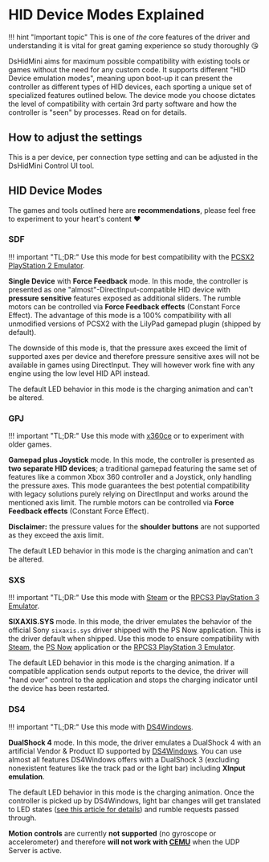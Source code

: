 # HID Device Modes Explained

!!! hint "Important topic"
    This is one of *the* core features of the driver and understanding it is vital for great gaming experience so study thoroughly 😘

DsHidMini aims for maximum possible compatibility with existing tools or games without the need for any custom code. It supports different "HID Device emulation modes", meaning upon boot-up it can present the controller as different types of HID devices, each sporting a unique set of specialized features outlined below. The device mode you choose dictates the level of compatibility with certain 3rd party software and how the controller is "seen" by processes. Read on for details.

## How to adjust the settings

This is a per device, per connection type setting and can be adjusted in the DsHidMini Control UI tool.

## HID Device Modes

The games and tools outlined here are **recommendations**, please feel free to experiment to your heart's content ❤️

### SDF

!!! important "TL;DR:"
    Use this mode for best compatibility with the [PCSX2 PlayStation 2 Emulator](https://pcsx2.net/).

**Single Device** with **Force Feedback** mode. In this mode, the controller is presented as one "almost"-DirectInput-compatible HID device with **pressure sensitive** features exposed as additional sliders. The rumble motors can be controlled via **Force Feedback effects** (Constant Force Effect). The advantage of this mode is a 100% compatibility with all unmodified versions of PCSX2 with the LilyPad gamepad plugin (shipped by default).

The downside of this mode is, that the pressure axes exceed the limit of supported axes per device and therefore pressure sensitive axes will not be available in games using DirectInput. They will however work fine with any engine using the low level HID API instead.

The default LED behavior in this mode is the charging animation and can't be altered.

### GPJ

!!! important "TL;DR:"
    Use this mode with [x360ce](https://www.x360ce.com/) or to experiment with older games.

**Gamepad plus Joystick** mode. In this mode, the controller is presented as **two separate HID devices**; a traditional gamepad featuring the same set of features like a common Xbox 360 controller and a Joystick, only handling the pressure axes. This mode guarantees the best potential compatibility with legacy solutions purely relying on DirectInput and works around the mentioned axis limit. The rumble motors can be controlled via **Force Feedback effects** (Constant Force Effect).

**Disclaimer:** the pressure values for the **shoulder buttons** are not supported as they exceed the axis limit.

The default LED behavior in this mode is the charging animation and can't be altered.

### SXS

!!! important "TL;DR:"
    Use this mode with [Steam](https://store.steampowered.com/) or the [RPCS3 PlayStation 3 Emulator](https://rpcs3.net/).

**SIXAXIS.SYS** mode. In this mode, the driver emulates the behavior of the official Sony `sixaxis.sys` driver shipped with the PS Now application. This is the driver default when shipped. Use this mode to ensure compatibility with [Steam](https://store.steampowered.com/), the [PS Now](https://www.playstation.com/en-us/ps-now/) application or the [RPCS3 PlayStation 3 Emulator](https://rpcs3.net/).

The default LED behavior in this mode is the charging animation. If a compatible application sends output reports to the device, the driver will "hand over" control to the application and stops the charging indicator until the device has been restarted.

### DS4

!!! important "TL;DR:"
    Use this mode with [DS4Windows](https://github.com/Ryochan7/DS4Windows/).

**DualShock 4** mode. In this mode, the driver emulates a DualShock 4 with an artificial Vendor & Product ID supported by [DS4Windows](https://github.com/Ryochan7/DS4Windows/). You can use almost all features DS4Windows offers with a DualShock 3 (excluding nonexistent features like the track pad or the light bar) including **XInput emulation**.

The default LED behavior in this mode is the charging animation. Once the controller is picked up by DS4Windows, light bar changes will get translated to LED states ([see this article for details](../DS4-Mode-User-Guide)) and rumble requests passed through.

**Motion controls** are currently **not supported** (no gyroscope or accelerometer) and therefore **will not work with [CEMU](https://cemu.info/)** when the UDP Server is active.
